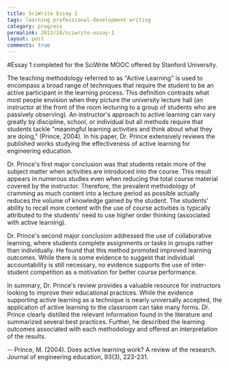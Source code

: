 ```yaml
---
title: SciWrite Essay 1
tags: learning professional-development writing
category: progress
permalink: 2013/10/sciwrite-essay-1
layout: post
comments: true
---
```


#Essay 1 completed for the SciWrite MOOC offered by Stanford University.

The teaching methodology referred to as "Active Learning" is used to encompass a broad range of techniques that require the student to be an active participant in the learning process. This definition contrasts what most people envision when they picture the university lecture hall (an instructor at the front of the room lecturing to a group of students who are passively observing). An instructor's approach to active learning can vary greatly by discipline, school, or individual but all methods require that students tackle "meaningful learning activities and think about what they are doing," (Prince, 2004). In his paper, Dr. Prince extensively reviews the published works studying the effectiveness of active learning for engineering education.

Dr. Prince's first major conclusion was that students retain more of the subject matter when activities are introduced into the course. This result appears in numerous studies even when reducing the total course material covered by the instructor. Therefore, the prevalent methodology of cramming as much content into a lecture period as possible actually reduces the volume of knowledge gained by the student. The students' ability to recall more content with the use of course activities is typically attributed to the students' need to use higher order thinking (associated with active learning).

Dr. Prince's second major conclusion addressed the use of collaborative learning, where students complete assignments or tasks in groups rather than individually. He found that this method promoted improved learning outcomes. While there is some evidence to suggest that individual accountability is still necessary, no evidence supports the use of inter-student competition as a motivation for better course performance.

In summary, Dr. Prince's review provides a valuable resource for instructors looking to improve their educational practices. While the evidence supporting active learning as a technique is nearly universally accepted, the application of active learning to the classroom can take many forms. Dr. Prince clearly distilled the relevant information found in the literature and summarized several best practices. Further, he described the learning outcomes associated with each methodology and offered an interpretation of the results.

-- Prince, M. (2004). Does active learning work? A review of the research. Journal of engineering education, 93(3), 223-231.
